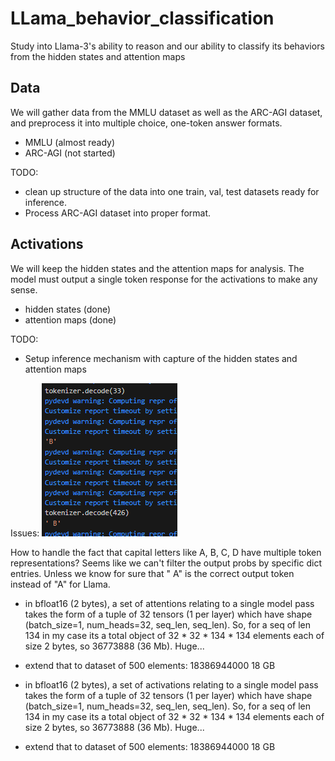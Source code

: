 # LLama_behavior_classification
Study into Llama-3's ability to reason and our ability to classify its behaviors from the hidden states and attention maps


## Data

We will gather data from the MMLU dataset as well as the ARC-AGI dataset, and preprocess it into multiple choice, one-token answer formats. 

- MMLU (almost ready)
- ARC-AGI (not started)

TODO:
- clean up structure of the data into one train, val, test datasets ready for inference. 
- Process ARC-AGI dataset into proper format. 


## Activations

We will keep the hidden states and the attention maps for analysis. The model must output a single token response for the activations to make any sense. 

- hidden states (done)
- attention maps (done)

TODO: 
- Setup inference mechanism with capture of the hidden states and attention maps



Issues:
![alt text](image.png)

How to handle the fact that capital letters like A, B, C, D have multiple token representations? Seems like we can't filter the output probs by specific dict entries. Unless we know for sure that " A" is the correct output token instead of "A" for Llama. 


- in bfloat16 (2 bytes), a set of attentions relating to a single model pass takes the form of a tuple of 32 tensors (1 per layer) which have shape (batch_size=1, num_heads=32, seq_len, seq_len). So, for a seq of len 134 in my case its a total object of 32 * 32 * 134 * 134 elements each of size 2 bytes, so 36773888 (36 Mb). Huge...
- extend that to dataset of 500 elements: 18386944000 18 GB

- in bfloat16 (2 bytes), a set of activations relating to a single model pass takes the form of a tuple of 32 tensors (1 per layer) which have shape (batch_size=1, num_heads=32, seq_len, seq_len). So, for a seq of len 134 in my case its a total object of 32 * 32 * 134 * 134 elements each of size 2 bytes, so 36773888 (36 Mb). Huge...
- extend that to dataset of 500 elements: 18386944000 18 GB